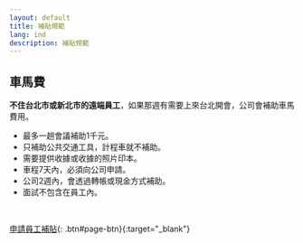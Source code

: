 ```yaml
---
layout: default
title: 補貼規範
lang: ind
description: 補貼規範
---
```




## 車馬費

**不住台北市或新北市的遠端員工**，如果那週有需要上來台北開會，公司會補助車馬費用。

* 最多一趟會議補助1千元。
* 只補助公共交通工具，計程車就不補助。
* 需要提供收據或收據的照片印本。
* 車程7天內，必須向公司申請。
* 公司2週內，會透過轉帳或現金方式補助。
* 面試不包含在員工內。

<br>

[申請員工補貼](https://forms.gle/DXNpQzenX4Xr8D6n9){: .btn#page-btn}{:target="_blank"}